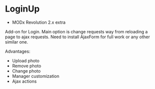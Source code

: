 # LoginUp
* MODx Revolution 2.x extra

Add-on for Login. Main option is change requests way from reloading a page to ajax requests. Need to install AjaxForm for full work or any other similar one.

Advantages:
- Upload photo
- Remove photo
- Change photo
- Manager customization
- Ajax actions